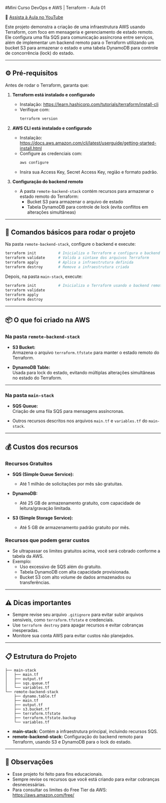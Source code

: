 #Mini Curso DevOps e AWS | Terraform - Aula 01

🔗 [Assista à Aula no YouTube](https://www.youtube.com/watch?v=DNiXLs8q2L0)

Este projeto demonstra a criação de uma infraestrutura AWS usando Terraform, com foco em mensageria e gerenciamento de estado remoto. Ele configura uma fila SQS para comunicação assíncrona entre serviços, além de implementar um backend remoto para o Terraform utilizando um bucket S3 para armazenar o estado e uma tabela DynamoDB para controle de concorrência (lock) do estado.

---


## ⚙️ Pré-requisitos

Antes de rodar o Terraform, garanta que:

1. **Terraform está instalado e configurado**

   - Instalação: https://learn.hashicorp.com/tutorials/terraform/install-cli  
   - Verifique com:  
     ```bash
     terraform version
     ```

2. **AWS CLI está instalado e configurado**

   - Instalação: https://docs.aws.amazon.com/cli/latest/userguide/getting-started-install.html  
   - Configure as credenciais com:  
     ```bash
     aws configure
     ```
   - Insira sua Access Key, Secret Access Key, região e formato padrão.

3. **Configuração do backend remoto**

   - A pasta `remote-backend-stack` contém recursos para armazenar o estado remoto do Terraform:
     - Bucket S3 para armazenar o arquivo de estado
     - Tabela DynamoDB para controle de lock (evita conflitos em alterações simultâneas)

---

## 🚀 Comandos básicos para rodar o projeto

Na pasta `remote-backend-stack`, configure o backend e execute:

```bash
terraform init          # Inicializa o Terraform e configura o backend remoto
terraform validate      # Valida a sintaxe dos arquivos Terraform
terraform apply         # Aplica a infraestrutura definida
terraform destroy       # Remove a infraestrutura criada
```

Depois, na pasta `main-stack`, execute:

```bash
terraform init          # Inicializa o Terraform usando o backend remoto configurado
terraform validate
terraform apply
terraform destroy
```

---

## 📦 O que foi criado na AWS

### Na pasta `remote-backend-stack`

- **S3 Bucket:**  
  Armazena o arquivo `terraform.tfstate` para manter o estado remoto do Terraform.

- **DynamoDB Table:**  
  Usada para lock do estado, evitando múltiplas alterações simultâneas no estado do Terraform.

---

### Na pasta `main-stack`

- **SQS Queue:**  
  Criação de uma fila SQS para mensagens assíncronas.

- Outros recursos descritos nos arquivos `main.tf` e `variables.tf` do `main-stack`.

---

## 💰 Custos dos recursos

### Recursos Gratuitos

- **SQS (Simple Queue Service):**  
  - Até 1 milhão de solicitações por mês são gratuitas.

- **DynamoDB:**  
  - Até 25 GB de armazenamento gratuito, com capacidade de leitura/gravação limitada.

- **S3 (Simple Storage Service):**  
  - Até 5 GB de armazenamento padrão gratuito por mês.

### Recursos que podem gerar custos

- Se ultrapassar os limites gratuitos acima, você será cobrado conforme a tabela da AWS.  
- Exemplo:  
  - Uso excessivo de SQS além do gratuito.  
  - Tabela DynamoDB com alta capacidade provisionada.  
  - Bucket S3 com alto volume de dados armazenados ou transferências.

---

## ⚠️ Dicas importantes

- Sempre revise seu arquivo `.gitignore` para evitar subir arquivos sensíveis, como `terraform.tfstate` e credenciais.
- Use `terraform destroy` para apagar recursos e evitar cobranças inesperadas.
- Monitore sua conta AWS para evitar custos não planejados.

---


## 📋 Estrutura do Projeto

```
├── main-stack
│   ├── main.tf
│   ├── output.tf
│   ├── sqs.queue.tf
│   └── variables.tf
└── remote-backend-stack
    ├── dynamo.table.tf
    ├── main.tf
    ├── output.tf
    ├── s3.bucket.tf
    ├── terraform.tfstate
    ├── terraform.tfstate.backup
    └── variables.tf
```

- **main-stack:** Contém a infraestrutura principal, incluindo recursos SQS.
- **remote-backend-stack:** Configuração do backend remoto para Terraform, usando S3 e DynamoDB para o lock do estado.

---

## 📌 Observações

- Esse projeto foi feito para fins educacionais.
- Sempre revise os recursos que você está criando para evitar cobranças desnecessárias.
- Para consultar os limites do Free Tier da AWS: https://aws.amazon.com/free/
